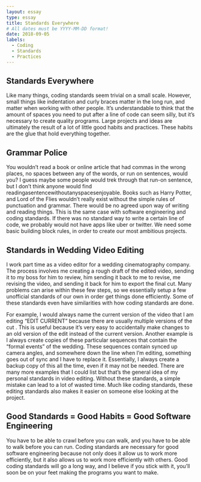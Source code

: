 ```yaml
---
layout: essay
type: essay
title: Standards Everywhere
# All dates must be YYYY-MM-DD format!
date: 2018-09-05
labels:
  - Coding
  - Standards
  - Practices
---
```


## Standards Everywhere
Like many things, coding standards seem trivial on a small scale. However, small things like indentation and curly braces matter in the long run, and matter when working with other people. It’s understandable to think that the amount of spaces you need to put after a line of code can seem silly, but it’s necessary to create quality programs. Large projects and ideas are ultimately the result of a lot of little good habits and practices. These habits are the glue that hold everything together.

## Grammar Police
You wouldn’t read a book or online article that had commas in the wrong places, no spaces between any of the words, or run on sentences, would you? I guess maybe some people would trek through that run-on sentence, but I don’t think anyone would find readingasentencewithoutanyspacesenjoyable. Books such as Harry Potter, and Lord of the Flies wouldn’t really exist without the simple rules of punctuation and grammar. There would be no agreed upon way of writing and reading things. This is the same case with software engineering and coding standards. If there was no standard way to write a certain line of code, we probably would not have apps like uber or twitter. We need some basic building block rules, in order to create our most ambitious projects. 

## Standards in Wedding Video Editing
I work part time as a video editor for a wedding cinematography company. The process involves me creating a rough draft of the edited video, sending it to my boss for him to review, him sending it back to me to revise, me revising the video, and sending it back for him to export the final cut. Many problems can arise within these few steps, so we essentially setup a few unofficial standards of our own in order get things done efficiently. Some of these standards even have similarities with how coding standards are done. 

For example, I would always name the current version of the video that I am editing “EDIT CURRENT” because there are usually multiple versions of the cut <img></img>. This is useful because it’s very easy to accidentally make changes to an old version of the edit instead of the current version. Another example is I always create copies of these particular sequences that contain the “formal events” of the wedding. These sequences contain synced up camera angles, and somewhere down the line when I’m editing, something goes out of sync and I have to replace it. Essentially, I always create a backup copy of this all the time, even if it may not be needed. There are many more examples that I could list but that’s the general idea of my personal standards in video editing. Without these standards, a simple mistake can lead to a lot of wasted time. Much like coding standards, these editing standards also makes it easier on someone else looking at the project.

## Good Standards = Good Habits = Good Software Engineering
You have to be able to crawl before you can walk, and you have to be able to walk before you can run. Coding standards are necessary for good software engineering because not only does it allow us to work more efficiently, but it also allows us to work more efficiently with others.
Good coding standards will go a long way, and I believe if you stick with it, you’ll soon be on your feet making the programs you want to make.
